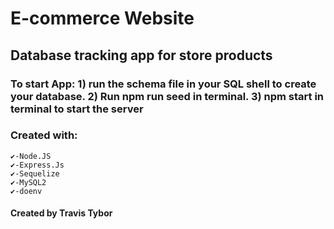 # E-commerce Website

## Database tracking app for store products

### To start App: 1) run the schema file in your SQL shell to create your database. 2) Run npm run seed in terminal. 3) npm start in terminal to start the server

### Created with: 
    ✔-Node.JS
    ✔-Express.Js
    ✔-Sequelize
    ✔-MySQL2
    ✔-doenv
    
   #### Created by Travis Tybor
    
